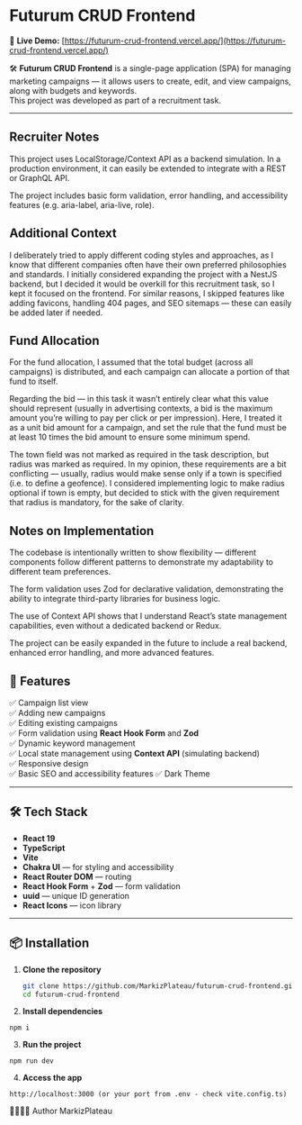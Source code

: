 # Futurum CRUD Frontend

🚀 **Live Demo:** [https://futurum-crud-frontend.vercel.app/](https://futurum-crud-frontend.vercel.app/)

🛠️ **Futurum CRUD Frontend** is a single-page application (SPA) for managing marketing campaigns — it allows users to create, edit, and view campaigns, along with budgets and keywords.  
This project was developed as part of a recruitment task.

---

## Recruiter Notes

This project uses LocalStorage/Context API as a backend simulation. In a production environment, it can easily be extended to integrate with a REST or GraphQL API.

The project includes basic form validation, error handling, and accessibility features (e.g. aria-label, aria-live, role).

## Additional Context

I deliberately tried to apply different coding styles and approaches, as I know that different companies often have their own preferred philosophies and standards. I initially considered expanding the project with a NestJS backend, but I decided it would be overkill for this recruitment task, so I kept it focused on the frontend. For similar reasons, I skipped features like adding favicons, handling 404 pages, and SEO sitemaps — these can easily be added later if needed.

## Fund Allocation

For the fund allocation, I assumed that the total budget (across all campaigns) is distributed, and each campaign can allocate a portion of that fund to itself.

Regarding the bid — in this task it wasn’t entirely clear what this value should represent (usually in advertising contexts, a bid is the maximum amount you’re willing to pay per click or per impression). Here, I treated it as a unit bid amount for a campaign, and set the rule that the fund must be at least 10 times the bid amount to ensure some minimum spend.

The town field was not marked as required in the task description, but radius was marked as required. In my opinion, these requirements are a bit conflicting — usually, radius would make sense only if a town is specified (i.e. to define a geofence). I considered implementing logic to make radius optional if town is empty, but decided to stick with the given requirement that radius is mandatory, for the sake of clarity.

## Notes on Implementation

The codebase is intentionally written to show flexibility — different components follow different patterns to demonstrate my adaptability to different team preferences.

The form validation uses Zod for declarative validation, demonstrating the ability to integrate third-party libraries for business logic.

The use of Context API shows that I understand React’s state management capabilities, even without a dedicated backend or Redux.

The project can be easily expanded in the future to include a real backend, enhanced error handling, and more advanced features.

## 🚀 Features

✅ Campaign list view  
✅ Adding new campaigns  
✅ Editing existing campaigns  
✅ Form validation using **React Hook Form** and **Zod**  
✅ Dynamic keyword management  
✅ Local state management using **Context API** (simulating backend)  
✅ Responsive design  
✅ Basic SEO and accessibility features
✅ Dark Theme

---

## 🛠️ Tech Stack

- **React 19**
- **TypeScript**
- **Vite**
- **Chakra UI** — for styling and accessibility
- **React Router DOM** — routing
- **React Hook Form** + **Zod** — form validation
- **uuid** — unique ID generation
- **React Icons** — icon library

---

## 📦 Installation

1. **Clone the repository**

   ```bash
   git clone https://github.com/MarkizPlateau/futurum-crud-frontend.git
   cd futurum-crud-frontend

   ```

2. **Install dependencies**

```
npm i
```

3. **Run the project**

```
npm run dev
```

4. **Access the app**

```
http://localhost:3000 (or your port from .env - check vite.config.ts)
```

🍾😆🤙🏻 Author
MarkizPlateau
